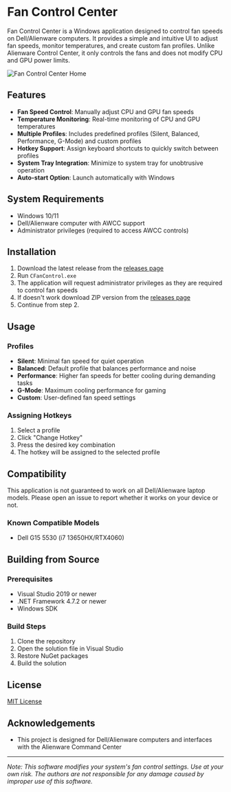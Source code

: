 # Fan Control Center

Fan Control Center is a Windows application designed to control fan speeds on Dell/Alienware computers. It provides a simple and intuitive UI to adjust fan speeds, monitor temperatures, and create custom fan profiles. Unlike Alienware Control Center, it only controls the fans and does not modify CPU and GPU power limits.

![Fan Control Center Home](https://github.com/user-attachments/assets/d11cfff8-0c5d-47ae-92b5-5462210be591)


## Features

- **Fan Speed Control**: Manually adjust CPU and GPU fan speeds
- **Temperature Monitoring**: Real-time monitoring of CPU and GPU temperatures
- **Multiple Profiles**: Includes predefined profiles (Silent, Balanced, Performance, G-Mode) and custom profiles
- **Hotkey Support**: Assign keyboard shortcuts to quickly switch between profiles
- **System Tray Integration**: Minimize to system tray for unobtrusive operation
- **Auto-start Option**: Launch automatically with Windows

## System Requirements

- Windows 10/11
- Dell/Alienware computer with AWCC support
- Administrator privileges (required to access AWCC controls)

## Installation

1. Download the latest release from the [releases page](https://github.com/mre31/Fan-Control-Center-WPF/releases/latest)
2. Run `CFanControl.exe`
3. The application will request administrator privileges as they are required to control fan speeds
4. If doesn't work download ZIP version from the [releases page](https://github.com/mre31/Fan-Control-Center-WPF/releases/latest)
5. Continue from step 2.

## Usage

### Profiles

- **Silent**: Minimal fan speed for quiet operation
- **Balanced**: Default profile that balances performance and noise
- **Performance**: Higher fan speeds for better cooling during demanding tasks
- **G-Mode**: Maximum cooling performance for gaming
- **Custom**: User-defined fan speed settings

### Assigning Hotkeys

1. Select a profile
2. Click "Change Hotkey"
3. Press the desired key combination
4. The hotkey will be assigned to the selected profile

## Compatibility

This application is not guaranteed to work on all Dell/Alienware laptop models. Please open an issue to report whether it works on your device or not.

### Known Compatible Models

- Dell G15 5530 (i7 13650HX/RTX4060)

## Building from Source

### Prerequisites

- Visual Studio 2019 or newer
- .NET Framework 4.7.2 or newer
- Windows SDK

### Build Steps

1. Clone the repository
2. Open the solution file in Visual Studio
3. Restore NuGet packages
4. Build the solution

## License

[MIT License](LICENSE)

## Acknowledgements

- This project is designed for Dell/Alienware computers and interfaces with the Alienware Command Center

---

*Note: This software modifies your system's fan control settings. Use at your own risk. The authors are not responsible for any damage caused by improper use of this software.*
